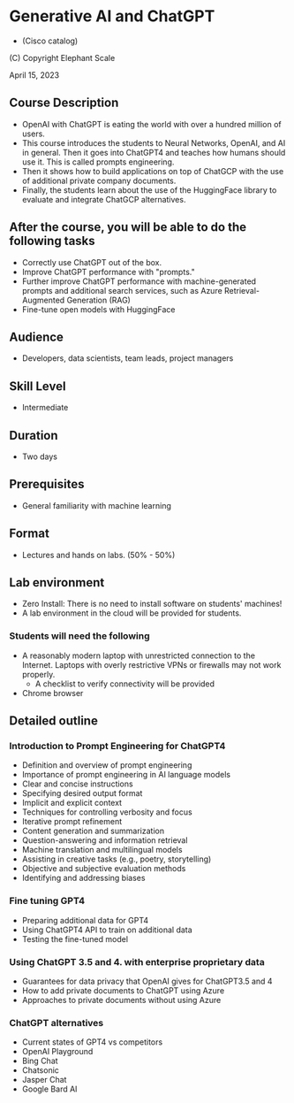 # Generative AI and ChatGPT
* (Cisco catalog)

(C) Copyright Elephant Scale

April 15, 2023

## Course Description

* OpenAI with ChatGPT is eating the world with over a hundred million of users.
* This course introduces the students to Neural Networks, OpenAI, and AI in general. Then it goes into ChatGPT4 and teaches how humans should use it. This is called prompts engineering.
* Then it shows how to build applications on top of ChatGCP with the use of additional private company documents.
* Finally, the students learn about the use of the HuggingFace library to evaluate and integrate ChatGCP alternatives.


## After the course, you will be able to do the following tasks

* Correctly use ChatGPT out of the box.
* Improve ChatGPT performance with "prompts."
* Further improve ChatGPT performance with machine-generated prompts and additional search services, such as Azure Retrieval-Augmented Generation (RAG)
* Fine-tune open models with HuggingFace

## Audience
* Developers, data scientists, team leads, project managers

## Skill Level

* Intermediate

## Duration

* Two days

## Prerequisites

* General familiarity with machine learning


## Format
* Lectures and hands on labs. (50% - 50%)


## Lab environment
* Zero Install: There is no need to install software on students' machines!
* A lab environment in the cloud will be provided for students.

### Students will need the following
* A reasonably modern laptop with unrestricted connection to the Internet. Laptops with overly restrictive VPNs or firewalls may not work properly.
    * A checklist to verify connectivity will be provided
* Chrome browser

## Detailed outline

### Introduction to Prompt Engineering for ChatGPT4

* Definition and overview of prompt engineering
* Importance of prompt engineering in AI language models
* Clear and concise instructions
* Specifying desired output format
* Implicit and explicit context
* Techniques for controlling verbosity and focus
* Iterative prompt refinement
* Content generation and summarization
* Question-answering and information retrieval
* Machine translation and multilingual models
* Assisting in creative tasks (e.g., poetry, storytelling)
* Objective and subjective evaluation methods
* Identifying and addressing biases



### Fine tuning GPT4
* Preparing additional data for GPT4
* Using ChatGPT4 API to train on additional data
* Testing the fine-tuned model

### Using ChatGPT 3.5 and 4. with enterprise proprietary data

* Guarantees for data privacy that OpenAI gives for ChatGPT3.5 and 4
* How to add private documents to ChatGPT using Azure
* Approaches to private documents without using Azure

###  ChatGPT alternatives

* Current states of GPT4 vs competitors
* OpenAI Playground
* Bing Chat
* Chatsonic
* Jasper Chat
* Google Bard AI

